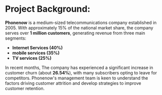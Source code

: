 # Project Background:
**Phonenow** is a medium-sized telecommunications company established in 2005. With approximately 15% of the national market share, the company serves over **1 million customers**, generating revenue from three main segments:
- **Internet Services (40%)**
- **mobile services (35%)**
- **TV services (25%)**
  
In recent months, The company has experienced a significant increase in customer churn (about **26.54%**), with many subscribers opting to leave for competitors. Phonenow's management team is keen to understand the factors driving customer attrition and develop strategies to improve customer retention.
